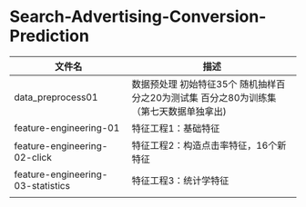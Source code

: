 # Search-Advertising-Conversion-Prediction

| 文件名                            | 描述                                  |
| --------------------------------- | ------------------------------------|
| data_preprocess01                 | 数据预处理  初始特征35个  随机抽样百分之20为测试集 百分之80为训练集（第七天数据单独拿出) |
| feature-engineering-01            | 特征工程1：基础特征                    |
| feature-engineering-02-click      | 特征工程2：构造点击率特征，16个新特征    |
| feature-engineering-03-statistics | 特征工程3：统计学特征                 |
|                                   |                                       |



